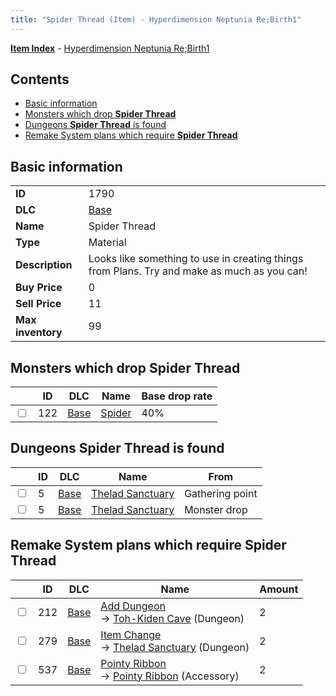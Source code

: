 ```yaml
---
title: "Spider Thread (Item) - Hyperdimension Neptunia Re;Birth1"
---
```


[**Item Index**](/neptunia/rb1/item/index.html) - [Hyperdimension Neptunia Re;Birth1](/neptunia/rb1)

## Contents

- [Basic information](#basic-information)
- [Monsters which drop **Spider Thread**](#monsters-which-drop-spider-thread)
- [Dungeons **Spider Thread** is found](#dungeons-spider-thread-is-found)
- [Remake System plans which require **Spider Thread**](#remake-system-plans-which-require-spider-thread)

## Basic information

|   |   |
| -- | -- |
| **ID** | 1790 |
| **DLC** | [Base](/neptunia/rb1/dlc/1-base.html) |
| **Name** | Spider Thread |
| **Type** | Material |
| **Description** | Looks like something to use in creating things from Plans. Try and make as much as you can! |
| **Buy Price** | 0 |
| **Sell Price** | 11 |
| **Max inventory** | 99 |

## Monsters which drop **Spider Thread**

|    | ID | DLC | Name | Base drop rate |
| -- | -- | --- | ---- | -------------- |
| <input type="checkbox" id="rb1-monster-1-122" class="trackbox" /> | 122 | [Base](/neptunia/rb1/dlc/1-base.html) | [Spider](/neptunia/rb1/monster/1-122-spider.html) | 40% |

## Dungeons **Spider Thread** is found

|    | ID | DLC | Name | From |
| -- | -- | --- | ---- | ---- |
| <input type="checkbox" id="rb1-dungeon-1-5" class="trackbox" /> | 5 | [Base](/neptunia/rb1/dlc/1-base.html) | [Thelad Sanctuary](/neptunia/rb1/dungeon/1-5-thelad-sanctuary.html) | Gathering point |
| <input type="checkbox" id="rb1-dungeon-1-5" class="trackbox" /> | 5 | [Base](/neptunia/rb1/dlc/1-base.html) | [Thelad Sanctuary](/neptunia/rb1/dungeon/1-5-thelad-sanctuary.html) | Monster drop |

## Remake System plans which require **Spider Thread**

|    | ID | DLC | Name | Amount |
| -- | -- | --- | ---- | ------ |
| <input type="checkbox" id="rb1-remake-1-212" class="trackbox" /> | 212 | [Base](/neptunia/rb1/dlc/1-base.html) | [Add Dungeon](/neptunia/rb1/remake/1-212-add-dungeon.html)<br />→ [Toh-Kiden Cave](/neptunia/rb1/dungeon/1-104-toh-kiden-cave.html) (Dungeon) | 2 |
| <input type="checkbox" id="rb1-remake-1-279" class="trackbox" /> | 279 | [Base](/neptunia/rb1/dlc/1-base.html) | [Item Change](/neptunia/rb1/remake/1-279-item-change.html)<br />→ [Thelad Sanctuary](/neptunia/rb1/dungeon/1-5-thelad-sanctuary.html) (Dungeon) | 2 |
| <input type="checkbox" id="rb1-remake-1-537" class="trackbox" /> | 537 | [Base](/neptunia/rb1/dlc/1-base.html) | [Pointy Ribbon](/neptunia/rb1/remake/1-537-pointy-ribbon.html)<br />→ [Pointy Ribbon](/neptunia/rb1/item/1-3109-pointy-ribbon.html) (Accessory) | 2 |